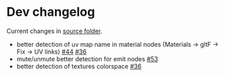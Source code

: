 # Dev changelog

Current changes in [source folder](https://github.com/Vinc3r/BlenderScripts/tree/master/nothing-is-3d).

- better detection of uv map name in material nodes (Materials -> gltF -> Fix -> UV links) [#44](https://github.com/Vinc3r/ReTiCo/issues/44) [#36](https://github.com/Vinc3r/ReTiCo/issues/36)
- mute/unmute better detection for emit nodes [#53](https://github.com/Vinc3r/ReTiCo/issues/53)
- better detection of textures colorspace [#36](https://github.com/Vinc3r/ReTiCo/issues/36)
